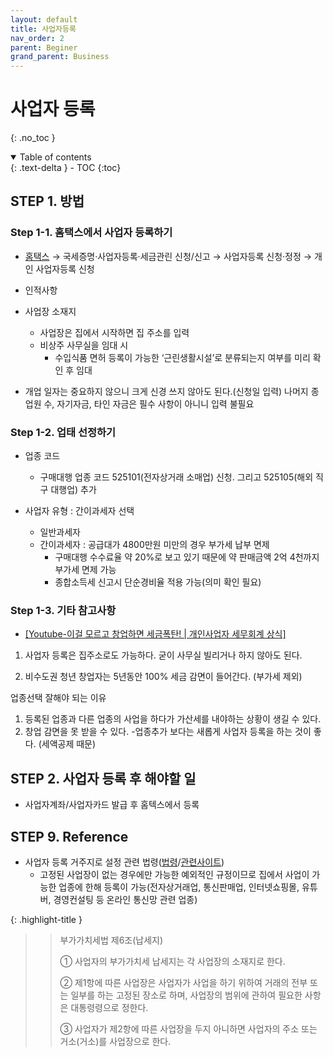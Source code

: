 ```yaml
---
layout: default
title: 사업자등록
nav_order: 2
parent: Beginer
grand_parent: Business
---
```


# 사업자 등록
{: .no_toc }

<details open markdown="block">
  <summary>
    Table of contents
  </summary>
  {: .text-delta }
- TOC
{:toc}
</details>
<!------------------------------------ STEP ------------------------------------>

## STEP 1. 방법

### Step 1-1. 홈택스에서 사업자 등록하기

* [홈택스](https://www.hometax.go.kr/websquare/websquare.html?w2xPath=/ui/pp/index_pp.xml) → 국세증명·사업자등록·세금관린 신청/신고 → 사업자등록 신청·정정 → 개인 사업자등록 신청

* 인적사항

* 사업장 소재지
  * 사업장은 집에서 시작하면 집 주소를 입력
  * 비상주 사무실을 임대 시
    * 수입식품 면허 등록이 가능한 ‘근린생활시설’로 분류되는지 여부를 미리 확인 후 임대

* 개업 일자는 중요하지 않으니 크게 신경 쓰지 않아도 된다.(신청일 입력) 나머지 종업원 수, 자기자금, 타인 자금은 필수 사항이 아니니 입력 불필요


### Step 1-2. 업태 선정하기


* 업종 코드 
  * 구매대행 업종 코드 525101(전자상거래 소매업) 신청. 그리고 525105(해외 직구 대행업) 추가

* 사업자 유형 : 간이과세자 선택
  * 일반과세자
  * 간이과세자 : 공급대가 4800만원 미만의 경우 부가세 납부 면제
    * 구매대행 수수료율 약 20%로 보고 있기 때문에 약 판매금액 2억 4천까지 부가세 면제 가능
    * 종합소득세 신고시 단순경비율 적용 가능(의미 확인 필요)


### Step 1-3. 기타 참고사항

* [[Youtube-이걸 모르고 창업하면 세금폭탄! | 개인사업자 세무회계 상식]](https://www.youtube.com/watch?v=0Tn_Kwu1W_s)

1. 사업자 등록은 집주소로도 가능하다.
굳이 사무실 빌리거나 하지 않아도 된다.

2. 비수도권 청년 창업자는 5년동안 100% 세금 감면이 들어간다. (부가세 제외)

업종선택 잘해야 되는 이유
1. 등록된 업종과 다른 업종의 사업을 하다가 가산세를 내야하는 상황이 생길 수 있다.
2. 창업 감면을 못 받을 수 있다.
-업종추가 보다는 새롭게 사업자 등록을 하는 것이 좋다. (세액공제 때문)

<!------------------------------------ STEP ------------------------------------>


## STEP 2. 사업자 등록 후 해야할 일

* 사업자계좌/사업자카드 발급 후 홈텍스에서 등록





<!------------------------------------ STEP ------------------------------------>

## STEP 9. Reference

* 사업자 등록 거주지로 설정 관련 법령([법령](https://glaw.scourt.go.kr/wsjo/lawod/sjo190.do?contId=2163954&q=%EB%B6%80%EA%B0%80%EA%B0%80%EC%B9%98%EC%84%B8%EB%B2%95&nq=&w=lawod&section=lawod_tot&subw=&subsection=&subId=&csq=&groups=&category=&outmax=1&msort=&onlycount=&sp=&d1=&d2=&d3=&d4=&d5#1695997318676)/[관련사이트](https://blog.mstacc.com/qa/%EB%B6%80%EA%B0%80%EC%84%B8/1928))
  * 고정된 사업장이 없는 경우에만 가능한 예외적인 규정이므로 집에서 사업이 가능한 업종에 한해 등록이 가능(전자상거래업, 통신판매업, 인터넷쇼핑몰, 유튜버, 경영컨설팅 등 온라인 통신망 관련 업종)

{: .highlight-title }
> > 부가가치세법 제6조(납세지)
> >
> > ① 사업자의 부가가치세 납세지는 각 사업장의 소재지로 한다.
> >
> > ② 제1항에 따른 사업장은 사업자가 사업을 하기 위하여 거래의 전부 또는 일부를 하는 고정된 장소로 하며, 사업장의 범위에 관하여 필요한 사항은 대통령령으로 정한다.
> >
> > ③ 사업자가 제2항에 따른 사업장을 두지 아니하면 사업자의 주소 또는 거소(거소)를 사업장으로 한다.